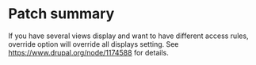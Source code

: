 # Patch summary

If you have several views display and want to have different access rules, override option will override all displays setting.
See https://www.drupal.org/node/1174588 for details.
